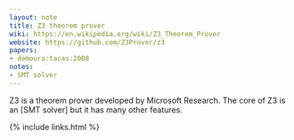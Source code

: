 ```yaml
---
layout: note
title: Z3 theorem prover
wiki: https://en.wikipedia.org/wiki/Z3_Theorem_Prover
website: https://github.com/Z3Prover/z3
papers:
- demoura:tacas:2008
notes:
- SMT solver
---
```


Z3 is a theorem prover developed by Microsoft Research.
The core of Z3 is an [SMT solver] but it has many other features.

{% include links.html %}
